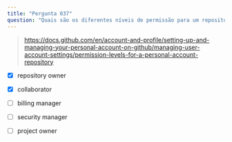 ```yaml
---
title: "Pergunta 037"
question: "Quais são os diferentes níveis de permissão para um repositório pertencente a uma conta pessoal? (Escolha dois.)"
---
```


> https://docs.github.com/en/account-and-profile/setting-up-and-managing-your-personal-account-on-github/managing-user-account-settings/permission-levels-for-a-personal-account-repository
- [x] repository owner
- [x] collaborator
- [ ] billing manager
- [ ] security manager
- [ ] project owner

